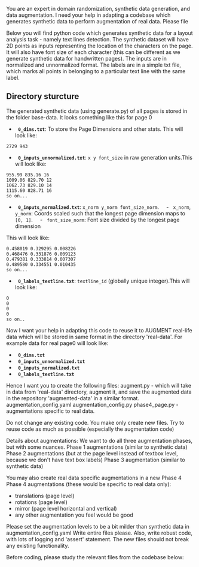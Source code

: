 
You are an expert in domain randomization, synthetic data generation, and data augmentation. I need your help in adapting a codebase which generates synthetic data to perform augmentation of real data. Please file

Below you will find python code which generates synthetic data for a layout analysis task - namely text lines detection. The synthetic dataset will have 2D points as inputs representing the location of the characters on the page. It will also have font size of each character (this can be different as we generate synthetic data for handwritten pages). The inputs are in normalized and unnormalized format. The labels are in a simple txt file, which marks all points in belonging to a particular text line with the same label.

## Directory sturcture
The generated synthetic data (using generate.py) of all pages is stored in the folder base-data. It looks something like this for page 0

-   **`0_dims.txt`**: To store the Page Dimensions and other stats. This will look like:
```
2729 943
```

-   **`0_inputs_unnormalized.txt`**: `x y font_size` in raw generation units.This will look like:
```
955.99 835.16 16
1009.06 829.70 12
1062.73 829.10 14
1115.60 828.71 16
so on...

```

-   **`0_inputs_normalized.txt`**: `x_norm y_norm font_size_norm`.
    -   `x_norm`, `y_norm`: Coords scaled such that the longest page dimension maps to `[0, 1]`.
    -   `font_size_norm`: Font size divided by the longest page dimension

This will look like:
```
0.458019 0.329295 0.008226
0.468476 0.331876 0.009123
0.479381 0.333814 0.007307
0.489580 0.334551 0.010435
so on...
```

-   **`0_labels_textline.txt`**: `textline_id` (globally unique integer).This will look like:
```
0
0
0
0
so on..
```

Now I want your help in adapting this code to reuse it to AUGMENT real-life data which will be stored in same format in the directory 'real-data'. For example data for real page0 will look like:
-   **`0_dims.txt`**
-   **`0_inputs_unnormalized.txt`**
-   **`0_inputs_normalized.txt`**
-   **`0_labels_textline.txt`**

Hence I want you to create the following files:
augment.py - which will take in data from 'real-data' directory, augment it, and save the augmented data in the repository 'augmented-data' in a similar format.
augmentation_config.yaml
augmentation_config.py
phase4_page.py - augmentations specific to real data.

Do not change any existing code. You make only create new files. Try to reuse code as much as possible (especially the augmentation code)

Details about augmentations:
We want to do all three augmentation phases, but with some nuances.
Phase 1 augmentations (similar to synthetic data)
Phase 2 augmentations (but at the page level instead of textbox level, because we don't have text box labels)
Phase 3 augmentation (similar to synthetic data)

You may also create real data specific augmentations in a new Phase 4
Phase 4 augmentations (these would be specific to real data only):
- translations (page level)
- rotations (page level)
- mirror (page level horizontal and vertical)
- any other augmentation you feel would be good

Please set the augmentation levels to be a bit milder than synthetic data in augmentation_config.yaml
Write entire files please. Also, write robust code, with lots of logging and 'assert' statement. The new files should not break any existing functionality.

Before coding, please study the relevant files from the codebase below:


